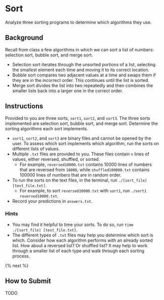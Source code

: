 # Sort

Analyze three sorting programs to determine which algorithms they use.

## Background

Recall from class a few algorithms in which we can sort a list of numbers: selection sort, bubble sort, and merge sort.

* Selection sort iterates through the unsorted portions of a list, selecting the smallest element each time and moving it to its correct location.
* Bubble sort compares two adjacent values at a time and swaps them if they are in the incorrect order. This continues until the list is sorted.
* Merge sort divides the list into two repeatedly and then combines the smaller lists back into a larger one in the correct order.

## Instructions

Provided to you are three sorts, `sort1`, `sort2`, and `sort3`. The three sorts implemented are selection sort, bubble sort, and merge sort. Determine the sorting algorithms each sort implements.

* `sort1`, `sort2`, and `sort3` are binary files and cannot be opened by the user. To assess which sort implements which algorithm, run the sorts on different lists of values.
* Multiple `.txt` files are provided to you. These files contain `n` lines of values, either reversed, shuffled, or sorted.
  * For example, `reversed10000.txt` contains 10000 lines of numbers that are reversed from `10000`, while `shuffled100000.txt` contains 100000 lines of numbers that are in random order.
* To run the sorts on the text files, in the terminal, run `./[sort_file] [text_file.txt]`.
  * For example, to sort `reversed10000.txt` with `sort1`, run `./sort1 reversed10000.txt`.
* Record your predictions in `answers.txt`.

### Hints

* You may find it helpful to time your sorts. To do so, run `time ./[sort_file] [text_file.txt]`.
* The different types of `.txt` files may help you determine which sort is which. Consider how each algorithm performs with an already sorted list. How about a reversed list? Or shuffled list? It may help to work through a smaller list of each type and walk through each sorting process.

{% next %}

## How to Submit

TODO
